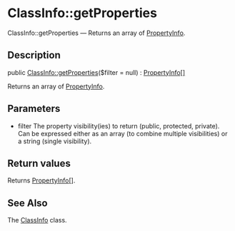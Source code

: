 ClassInfo::getProperties
================

ClassInfo::getProperties — Returns an array of [PropertyInfo](https://github.com/lingtalfi/DocTools/blob/master/doc/api/DocTools/Info/PropertyInfo.md).

Description
---------------


public [ClassInfo::getProperties](https://github.com/lingtalfi/DocTools/blob/master/doc/api/DocTools/Info/ClassInfo/getProperties.md)($filter = null) : [PropertyInfo[]](https://github.com/lingtalfi/DocTools/blob/master/doc/api/DocTools/Info/PropertyInfo.md)




Returns an array of [PropertyInfo](https://github.com/lingtalfi/DocTools/blob/master/doc/api/DocTools/Info/PropertyInfo.md).




Parameters
--------------


- filter
    The property visibility(ies) to return (public, protected, private).
Can be expressed either as an array (to combine multiple visibilities) or a string (single visibility).


Return values
----------------

Returns [PropertyInfo[]](https://github.com/lingtalfi/DocTools/blob/master/doc/api/DocTools/Info/PropertyInfo.md).









See Also
-----------

The [ClassInfo](https://github.com/lingtalfi/DocTools/blob/master/doc/api/DocTools/Info/ClassInfo.md) class.
